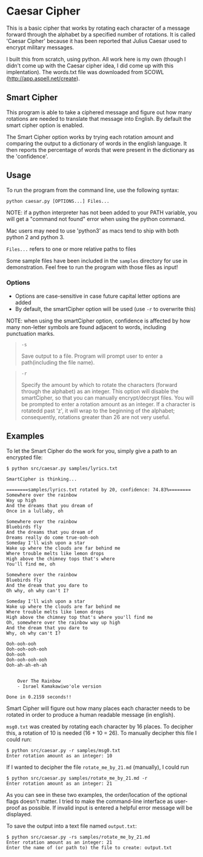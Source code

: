 # Caesar Cipher
This is a basic cipher that works by rotating each character of a message forward through the alphabet
by a specified number of rotations. It is called 'Caesar Cipher' because it has been reported that
Julius Caesar used to encrypt military messages.

I built this from scratch, using python. All work here is my own (though I didn't come up with the
Caesar cipher idea, I did come up with this implentation). The words.txt file was downloaded from SCOWL (http://app.aspell.net/create).

## Smart Cipher
This program is able to take a ciphered message and figure out how many rotations are needed to translate
that message into English. By default the smart cipher option is enabled.

The Smart Cipher option works by trying each rotation amount and comparing the output to a dictionary
of words in the english language. It then reports the percentage of words that were present in the dictionary as the 'confidence'.
## Usage
To run the program from the command line, use the following syntax:
```
python caesar.py [OPTIONS...] Files... 
```

NOTE: if a python interpreter has not been added to your PATH variable, you will get a "command not found" error when using the python command. 

Mac users may need to use 'python3' as macs tend to ship with both python 2 and python 3.

`Files...` refers to one or more relative paths to files

Some sample files have been included in the `samples` directory for use in demonstration. Feel free to run the program with those files as input!

### Options
- Options are case-sensitive in case future capital letter options are added
- By default, the smartCipher option will be used (use `-r` to overwrite this)

NOTE: when using the smartCipher option, confidence is affected by how many non-letter symbols are found adjacent to words, including punctuation marks.<br>

>`-s`
>
>Save output to a file. Program will prompt user to enter a path(including the file name).<br>

>`-r`
>
>Specify the amount by which to rotate the characters (forward through the alphabet) as an integer.
>This option will disable the smartCipher, so that you can manually encrypt/decrypt files. You will be 
>prompted to enter a rotation amount as an integer. If a character is rotatedd past 'z', it will wrap to 
>the beginning of the alphabet; consequently, rotations greater than 26 are not very useful.



## Examples
To let the Smart Cipher do the work for you, simply give a path to an encrypted file:
```
$ python src/caesar.py samples/lyrics.txt

SmartCipher is thinking...

========samples/lyrics.txt rotated by 20, confidence: 74.83%========
Somewhere over the rainbow
Way up high
And the dreams that you dream of
Once in a lullaby, oh

Somewhere over the rainbow
Bluebirds fly
And the dreams that you dream of
Dreams really do come true-ooh-ooh
Someday I'll wish upon a star
Wake up where the clouds are far behind me
Where trouble melts like lemon drops
High above the chimney tops that's where
You'll find me, oh

Somewhere over the rainbow
Bluebirds fly
And the dream that you dare to
Oh why, oh why can't I?

Someday I'll wish upon a star
Wake up where the clouds are far behind me
Where trouble melts like lemon drops
High above the chimney top that's where you'll find me
Oh, somewhere over the rainbow way up high
And the dream that you dare to
Why, oh why can't I?

Ooh-ooh-ooh
Ooh-ooh-ooh-ooh
Ooh-ooh
Ooh-ooh-ooh-ooh
Ooh-ah-ah-eh-ah


    Over The Rainbow
    - Israel Kamakawiwo'ole version

Done in 0.2159 seconds!!
```
Smart Cipher will figure out how many places each character needs to be rotated in order to produce
a human readable message (in english).

`msg0.txt` was created by rotating each character by 16 places. To decipher this, a rotation of 10 is needed (16 + 10 = 26). To manually decipher this file I could run:
```
$ python src/caesar.py -r samples/msg0.txt
Enter rotation amount as an integer: 10
```

If I wanted to decipher the file `rotate_me_by_21.md` (manually), I could run
```
$ python src/caesar.py samples/rotate_me_by_21.md -r
Enter rotation amount as an integer: 21
```
As you can see in these two examples, the order/location of the optional flags doesn't matter. I tried to make the command-line 
interface as user-proof as possible. If invalid input is entered a helpful error message will be
displayed.

To save the output into a text file named `output.txt`:
```
$ python src/caesar.py -rs samples/rotate_me_by_21.md
Enter rotation amount as an integer: 21
Enter the name of (or path to) the file to create: output.txt

```

